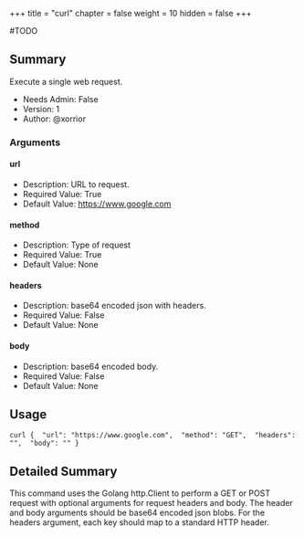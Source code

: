 +++
title = "curl"
chapter = false
weight = 10
hidden = false
+++


#TODO

## Summary
Execute a single web request.

- Needs Admin: False  
- Version: 1  
- Author: @xorrior  

### Arguments

#### url

- Description: URL to request.  
- Required Value: True  
- Default Value: https://www.google.com  

#### method

- Description: Type of request  
- Required Value: True  
- Default Value: None  

#### headers

- Description: base64 encoded json with headers.  
- Required Value: False  
- Default Value: None

#### body

- Description: base64 encoded body.
- Required Value: False
- Default Value: None

## Usage

```
curl {  "url": "https://www.google.com",  "method": "GET",  "headers": "",  "body": "" }
```


## Detailed Summary

This command uses the Golang http.Client to perform a GET or POST request with optional arguments for request headers and body. The header and body arguments should be base64 encoded json blobs. For the headers argument, each key should map to a standard HTTP header. 